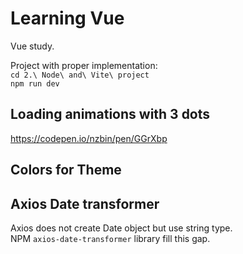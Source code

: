 # Learning Vue

Vue study.  
  
Project with proper implementation:  
``cd 2.\ Node\ and\ Vite\ project``   
``npm run dev``


## Loading animations with 3 dots

https://codepen.io/nzbin/pen/GGrXbp


## Colors for Theme


## Axios Date transformer

Axios does not create Date object but use string type.  
NPM ``axios-date-transformer`` library fill this gap.  